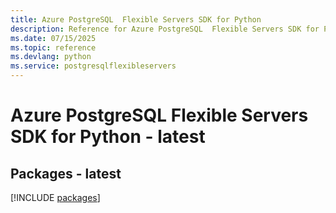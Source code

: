 ```yaml
---
title: Azure PostgreSQL  Flexible Servers SDK for Python
description: Reference for Azure PostgreSQL  Flexible Servers SDK for Python
ms.date: 07/15/2025
ms.topic: reference
ms.devlang: python
ms.service: postgresqlflexibleservers
---
```

# Azure PostgreSQL  Flexible Servers SDK for Python - latest
## Packages - latest
[!INCLUDE [packages](postgresql--flexible-servers-index.md)]